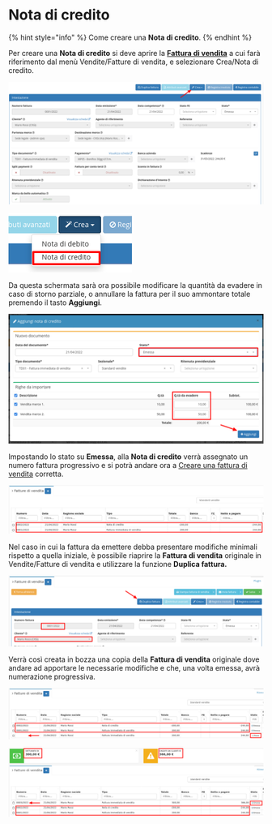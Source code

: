 # Nota di credito

{% hint style="info" %}
Come creare una **Nota di credito**.
{% endhint %}

Per creare una **Nota di credito** si deve aprire la [**Fattura di vendita**](../modules/vendite/fatturedivendita/) a cui farà riferimento dal menù Vendite/Fatture di vendita, e selezionare Crea/Nota di credito.

![](<../.gitbook/assets/image (88) (1) (1) (1) (1) (1) (1).png>)

![](<../.gitbook/assets/image (58) (1) (1) (1) (1) (1) (1) (1).png>)

Da questa schermata sarà ora possibile modificare la quantità da evadere in caso di storno parziale, o annullare la fattura per il suo ammontare totale premendo il tasto **Aggiungi**.

![](<../.gitbook/assets/image (83) (1) (1) (1) (1) (1) (1).png>)

Impostando lo stato su **Emessa**, alla **Nota di credito** verrà assegnato un numero fattura progressivo e si potrà andare ora a [Creare una fattura di vendita](broken-reference) corretta.

![](<../.gitbook/assets/image (28) (1) (1) (1).png>)

Nel caso in cui la fattura da emettere debba presentare modifiche minimali rispetto a quella iniziale, è possibile riaprire la **Fattura di vendita** originale in Vendite/Fatture di vendita e utilizzare la funzione **Duplica fattura.**

![](<../.gitbook/assets/image (45) (1) (1).png>)

Verrà così creata in bozza una copia della **Fattura di vendita** originale dove andare ad apportare le necessarie modifiche e che, una volta emessa, avrà numerazione progressiva.

![Bozza della fattura Duplicata](<../.gitbook/assets/image (87) (1) (1) (1).png>)

![Fattura modificata ed emessa](<../.gitbook/assets/image (59) (1) (1) (1) (1) (1) (1).png>)
